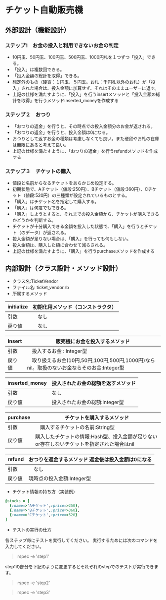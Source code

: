 # チケット自動販売機

## 外部設計（機能設計）

### ステップ1　お金の投入と利用できないお金の判定
* 10円玉、50円玉、100円玉、500円玉、1000円札を１つずつ「投入」できる。
* 「投入」は複数回できる。
* 「投入金額の総計を取得」できる。
* 想定外のもの（硬貨：１円玉、５円玉。お札：千円札以外のお札）が「投入」された場合は、投入金額に加算せず、それはそのままユーザーに返す。
* 上記の仕様を満たすように、「投入」を行うinsertメソッドと「投入金額の総計を取得」を行うメソッドinserted_moneyを作成する

### ステップ２　おつり

* 「おつりの返金」を行うと、その時点での投入金額分のお金が返される。
* 「おつりの返金」を行うと、投入金額は0になる。
* おつりとして返すお金の種類は考慮しなくても良い。また硬貨やお札の在庫は無限にあると考えて良い。
* 上記の仕様を満たすように、「おつりの返金」を行うrefundメソッドを作成する


### ステップ３　チケットの購入

* 値段と名前からなるチケットをあらかじめ設定する。
* 初期状態で、Aチケット（値段:250円）、Bチケット（値段:360円）、Cチケット（値段:520円）の三種類が設定されているものとする。
* 「購入」はチケット名を指定して購入する。
* 「購入」は何度でもできる。
* 「購入」しようとすると、それまでの投入金額から、チケットが購入できるかどうかを判断する。
* チケットが十分購入できる金額を投入した状態で、「購入」を行うとチケット（のデータ）が返される。
* 投入金額が足りない場合は、「購入」を行っても何もしない。
* 投入金額は、購入した額に合わせて減らされる。
* 上記の仕様を満たすように、「購入」を行うpurchaseメソッドを作成する


## 内部設計（クラス設計・メソッド設計）

* クラス名:TicketVendor
* ファイル名: ticket_vendor.rb
* 所属するメソッド

initialize | 初期化用メソッド（コンストラクタ）
--------|-----------
 引数　 |　なし
 戻り値 |　なし

insert | 販売機にお金を投入するメソッド
--------|-----------
 引数　 |　投入するお金 : Integer型
 戻り値 |　取り扱えるお金(10円,50円,100円,500円,1000円)ならnil。取扱のないお金ならそのお金:Integer型

inserted_money | 投入されたお金の総額を返すメソッド
--------|-----------
 引数   | なし
 戻り値 | 投入されたお金の総額:Integer型

purchase | チケットを購入するメソッド
--------|-----------
 引数　 |　購入するチケットの名前:String型
 戻り値 |  購入したチケットの情報:Hash型、投入金額が足りないor存在しないチケットを指定された場合はnil

refund | おつりを返金するメソッド 返金後は投入金額は0になる
--------|-----------
 引数　 |　なし
 戻り値 |  現時点の投入金額:Integer型

* チケット情報の持ち方（実装例）

```ruby
@stocks = [
  {:name=>'Aチケット',:price=>250},
  {:name=>'Bチケット',:price=>360},
  {:name=>'Cチケット',:price=>520}
]
```

* テストの実行の仕方

各ステップ毎にテストを実行してください。
実行するためには次のコマンドを入力してください。

> rspec -e 'step1'

step1の部分を下記のように変更するとそれぞれのstepでのテストが実行できます。

> rspec -e 'step2'

> rspec -e 'step3'
